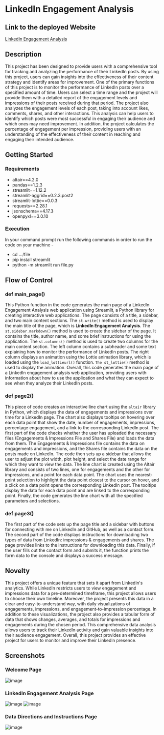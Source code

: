 # LinkedIn Engagement Analysis

## Link to the deployed Website
[LinkedIn Engagement Analysis](https://linkedin-engagement.streamlit.app/)

## Description
This project has been designed to provide users with a comprehensive tool for tracking and analyzing the performance of their LinkedIn posts. By using this project, users can gain insights into the effectiveness of their content strategy and identify areas for improvement. One of the primary functions of this project is to monitor the performance of LinkedIn posts over a specified amount of time. Users can select a time range and the project will provide them with a detailed report of the engagement levels and impressions of their posts received during that period. The project also analyzes the engagement levels of each post, taking into account likes, comments, shares, and other interactions. This analysis can help users to identify which posts were most successful in engaging their audience and which ones may need improvement. In addition, the project calculates the percentage of engagement per impression, providing users with an understanding of the effectiveness of their content in reaching and engaging their intended audience.

## Getting Started
### Requirements
- altair==4.2.0
- pandas==1.2.3
- streamlit==1.12.2
- streamlit-aggrid==0.2.3.post2
- streamlit-lottie==0.0.3
- requests==2.28.1
- jsonschema==4.17.3
- openpyxl==3.0.10
### Execution
In your command prompt run the following commands in order to run the code on your machine -
- cd .../file
- pip install streamlit
- python -m streamlit run file.py

## Flow of Control
### def main_page() <br> 
This Python function in the code generates the main page of a LinkedIn Engagement Analysis web application using Streamlit, a Python library for creating interactive web applications. The page consists of a title, a sidebar, and two main content sections. The `st.write()` method is used to display the main title of the page, which is **LinkedIn Engagement Analysis**. The `st.sidebar.markdown()` method is used to create the sidebar of the page. It contains the title, author name, and some brief instructions for using the application. The `st.columns()` method is used to create two columns for the main content section. The left column contains a subheader and some text explaining how to monitor the performance of LinkedIn posts. The right column displays an animation using the Lottie animation library, which is loaded using the `load_lottieurl()` function. `The st_lottie()` method is used to display the animation. Overall, this code generates the main page of a LinkedIn engagement analysis web application, providing users with information about how to use the application and what they can expect to see when they analyze their LinkedIn posts.

### def page2() <br> 
This piece of code creates an interactive line chart using the `altair` library in Python, which displays the data of engagements and impressions over time for a LinkedIn page. The chart also displays tooltips on hovering over each data point that show the date, number of engagements, impressions, percentage engagement, and a link to the corresponding LinkedIn post. The first part of the code checks whether the user has uploaded the necessary files (Engagements & Impressions File and Shares File) and loads the data from them. The Engagements & Impressions file contains the data on engagements and impressions, and the Shares file contains the data on the posts made on LinkedIn. The code then sets up a sidebar that allows the user to adjust the plot width, plot height, and select the date range for which they want to view the data. The line chart is created using the Altair library and consists of two lines, one for engagements and the other for impressions, and a point for each data point. The chart uses the nearest-point selection to highlight the data point closest to the cursor on hover, and a click on a data point opens the corresponding LinkedIn post. The tooltips display the data for each data point and are linked to the corresponding point. Finally, the code generates the line chart with all the specified parameters and selections.

### def page3() <br>
The first part of the code sets up the page title and a sidebar with buttons for connecting with me on LinkedIn and GitHub, as well as a contact form. The second part of the code displays instructions for downloading two types of data from LinkedIn: impressions & engagements and shares. The page provides links to the instructions for downloading this data. Finally, if the user fills out the contact form and submits it, the function prints the form data to the console and displays a success message.

## Novelty
This project offers a unique feature that sets it apart from LinkedIn's analytics. While LinkedIn restricts users to view engagement and impressions data for a pre-determined timeframe, this project allows users to choose their own timeline. Moreover, the project presents this data in a clear and easy-to-understand way, with daily visualizations of engagements, impressions, and engagement-to-impression percentage. In addition to these visualizations, the project also provides a tabular form of data that shows changes, averages, and totals for impressions and engagements during the chosen period. This comprehensive data analysis allows users to track their LinkedIn activity and gain valuable insights into their audience engagement. Overall, this project provides an effective project for users to monitor and improve their LinkedIn presence.

## Screenshots
### Welcome Page
![image](https://user-images.githubusercontent.com/93984886/225281233-a7cfe60a-67c0-4fec-ad62-667141e78d01.png)

### LinkedIn Engagement Analysis Page
![image](https://user-images.githubusercontent.com/93984886/225281399-5e22b5d9-76c6-4d90-b619-67b43db85b24.png)
![image](https://user-images.githubusercontent.com/93984886/225281439-1cd0c0bb-ec90-4817-b094-9113e3a7a1f6.png)

### Data Directions and Instructions Page
![image](https://user-images.githubusercontent.com/93984886/225281541-cd73102a-e779-4015-ac3f-485647e25d63.png)
